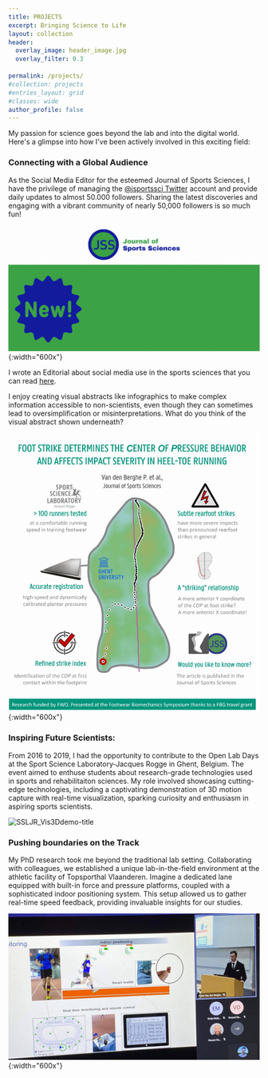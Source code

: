 ```yaml
---
title: PROJECTS
excerpt: Bringing Science to Life
layout: collection
header:
  overlay_image: header_image.jpg
  overlay_filter: 0.3

permalink: /projects/
#collection: projects
#entries_layout: grid
#classes: wide
author_profile: false
---
```


My passion for science goes beyond the lab and into the digital world. Here's a glimpse into how I've been actively involved in this exciting field:

### Connecting with a Global Audience

As the Social Media Editor for the esteemed Journal of Sports Sciences, I have the privilege of managing the [@jsportssci Twitter](https://twitter.com/JSportsSci) account and provide daily updates to almost 50.000 followers. Sharing the latest discoveries and engaging with a vibrant community of nearly 50,000 followers is so much fun!

![JSSnew](/images/JSSnew.gif){:width="600x"}

I wrote an Editorial about social media use in the sports sciences that you can read [here](https://www.tandfonline.com/doi/full/10.1080/02640414.2024.2305533). 

I enjoy creating visual abstracts like infographics to make complex information accessible to non-scientists, even though they can sometimes lead to oversimplification or misinterpretations. What do you think of the visual abstract shown underneath?

![JSSnew](/images/JSSinfographic.jpg){:width="600x"}

### Inspiring Future Scientists:

From 2016 to 2019, I had the opportunity to contribute to the Open Lab Days at the Sport Science Laboratory-Jacques Rogge in Ghent, Belgium. The event aimed to enthuse students about research-grade technologies used in sports and rehabilitaiton sciences. My role involved showcasing cutting-edge technologies, including a captivating demonstration of 3D motion capture with real-time visualization, sparking curiosity and enthusiasm in aspiring sports scientists.

![SSLJR_Vis3Ddemo-title](/images/SSLJR_Vis3Ddemo-title.gif)

### Pushing boundaries on the Track

My PhD research took me beyond the traditional lab setting.  Collaborating with colleagues, we established a unique lab-in-the-field environment at the athletic facility of Topsporthal Vlaanderen. Imagine a dedicated lane equipped with built-in force and pressure platforms, coupled with a sophisticated indoor positioning system. This setup allowed us to gather real-time speed feedback, providing invaluable insights for our studies.

![TSHmonitoring](/images/TSHmonitoring.png){:width="600x"}
